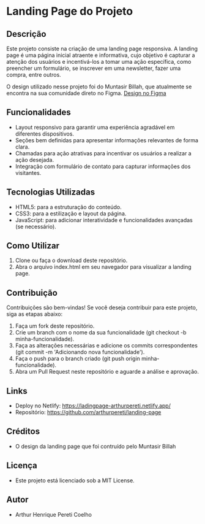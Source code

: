 # Landing Page do Projeto

## Descrição
Este projeto consiste na criação de uma landing page responsiva. A landing page é uma página inicial atraente e informativa, cujo objetivo é capturar a atenção dos usuários e incentivá-los a tomar uma ação específica, como preencher um formulário, se inscrever em uma newsletter, fazer uma compra, entre outros.

O design utilizado nesse projeto foi do Muntasir Billah, que atualmente se encontra na sua comunidade direto no Figma.
[Design no Figma](https://www.figma.com/community/file/1222060007934600841)

## Funcionalidades
* Layout responsivo para garantir uma experiência agradável em diferentes dispositivos.
* Seções bem definidas para apresentar informações relevantes de forma clara.
* Chamadas para ação atrativas para incentivar os usuários a realizar a ação desejada.
* Integração com formulário de contato para capturar informações dos visitantes.

## Tecnologias Utilizadas
* HTML5: para a estruturação do conteúdo.
* CSS3: para a estilização e layout da página.
* JavaScript: para adicionar interatividade e funcionalidades avançadas (se necessário).

## Como Utilizar
1. Clone ou faça o download deste repositório.
2. Abra o arquivo index.html em seu navegador para visualizar a landing page.

## Contribuição
Contribuições são bem-vindas! Se você deseja contribuir para este projeto, siga as etapas abaixo:

1. Faça um fork deste repositório.
2. Crie um branch com o nome da sua funcionalidade (git checkout -b minha-funcionalidade).
3. Faça as alterações necessárias e adicione os commits correspondentes (git commit -m 'Adicionando nova funcionalidade').
4. Faça o push para o branch criado (git push origin minha-funcionalidade).
5. Abra um Pull Request neste repositório e aguarde a análise e aprovação.

## Links 
* Deploy no Netlify: https://ladingpage-arthurpereti.netlify.app/
* Repositório: https://github.com/arthurpereti/landing-page

## Créditos
* O design da landing page que foi contruído pelo Muntasir Billah

## Licença
* Este projeto está licenciado sob a MIT License.

## Autor 
* Arthur Henrique Pereti Coelho
